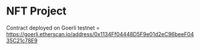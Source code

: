 # NFT Project
Contract deployed on Goerli testnet = https://goerli.etherscan.io/address/0x1134Ff04448D5F9e01d2eC96beeF0435C21c78E9
